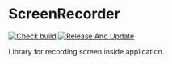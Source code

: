 # ScreenRecorder

[![Check build](https://github.com/Japskiddin/ScreenRecorder/actions/workflows/check_build.yml/badge.svg)](https://github.com/Japskiddin/ScreenRecorder/actions/workflows/check_build.yml)
[![Release And Update](https://github.com/Japskiddin/ScreenRecorder/actions/workflows/publish.yml/badge.svg)](https://github.com/Japskiddin/ScreenRecorder/actions/workflows/publish.yml)

Library for recording screen inside application.
